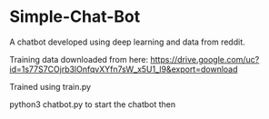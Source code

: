 # Simple-Chat-Bot

A chatbot developed using deep learning and data from reddit.

Training data downloaded from here: https://drive.google.com/uc?id=1s77S7COjrb3lOnfqvXYfn7sW_x5U1_l9&export=download

Trained using train.py

python3 chatbot.py to start the chatbot then
